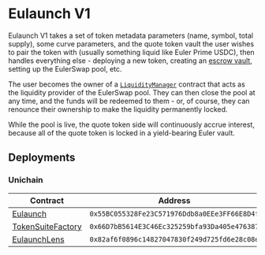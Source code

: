# Eulaunch V1

Eulaunch V1 takes a set of token metadata parameters (name, symbol, total supply), some curve parameters, and the quote token vault the user wishes to pair the token with (usually something liquid like Euler Prime USDC), then handles everything else - deploying a new token, creating an [escrow vault](https://www.euler.finance/blog/euler-v2-the-new-modular-age-of-defi#:~:text=Escrow%20Vault%20Class%3A%20Enable%20any%20ERC20%20token%20as%20collateral%20without%20earning%20yield.%20Escrow%20vaults%20ensure%20collateral%20accessibility%20for%20liquidations%20and%20offer%20protection%20to%20borrowers.), setting up the EulerSwap pool, etc.

The user becomes the owner of a [`LiquidityManager`](./LiquidityManager.sol) contract that acts as the liquidity provider of the EulerSwap pool. They can then close the pool at any time, and the funds will be redeemed to them - or, of course, they can renounce their ownership to make the liquidity permanently locked.

While the pool is live, the quote token side will continuously accrue interest, because all of the quote token is locked in a yield-bearing Euler vault.

## Deployments

### Unichain

| Contract                                                                                    | Address                                      |
| ------------------------------------------------------------------------------------------- | -------------------------------------------- |
| [Eulaunch](https://uniscan.xyz/address/0x55BC055328Fe23C571976Ddb8a0EEe3FF66E8D4f)          | `0x55BC055328Fe23C571976Ddb8a0EEe3FF66E8D4f` |
| [TokenSuiteFactory](https://uniscan.xyz/address/0x66D7bB5614E3C46Ec325259bfa93Da405e476387) | `0x66D7bB5614E3C46Ec325259bfa93Da405e476387` |
| [EulaunchLens](https://uniscan.xyz/address/0x82af6f0896c14827047830f249d725fd6e28c08e)      | `0x82af6f0896c14827047830f249d725fd6e28c08e` |
